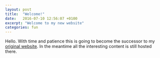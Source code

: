```yaml
---
layout: post
title:  "Welcome!"
date:   2016-07-10 12:56:07 +0100
excerpt: "Welcome to my new website"
categories: fun 
---
```

Hello. With time and patience this is going to become the successor to my [original website](http://giudoku.sourceforge.net).
In the meantime all the interesting content is still hosted there.
